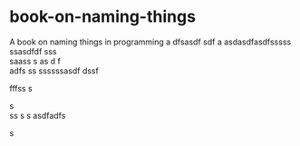 # book-on-naming-things
A book on naming things in programming
a
dfsasdf  sdf
a asdasdfasdfsssss ssasdfdf
sss    
  saass
s as d f  
adfs    ss
ssssssasdf
   dssf 
 
fffss 
s
 
s  
ss
s
s
asdfadfs
 
s
